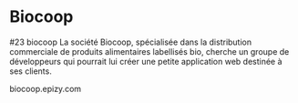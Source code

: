 # Biocoop
#23 biocoop La société Biocoop, spécialisée dans la distribution commerciale de produits alimentaires labellisés bio, cherche un groupe de développeurs qui pourrait lui créer une petite application web destinée à ses clients.


biocoop.epizy.com	
